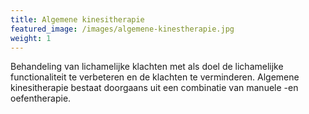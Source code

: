 ```yaml
---
title: Algemene kinesitherapie
featured_image: /images/algemene-kinestherapie.jpg
weight: 1
---
```

Behandeling van lichamelijke klachten met als doel de lichamelijke functionaliteit te verbeteren en de klachten te verminderen. Algemene kinesitherapie bestaat doorgaans uit een combinatie van manuele -en oefentherapie.
